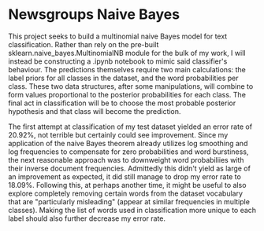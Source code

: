# Newsgroups Naive Bayes

This project seeks to build a multinomial naive Bayes model for text classification. Rather than rely on the pre-built sklearn.naive_bayes.MultinomialNB module for the bulk of my work, I will instead be constructing a .ipynb notebook to mimic said classifier's behaviour. The predictions themselves require two main calculations: the label priors for all classes in the dataset, and the word probabilities per class. These two data structures, after some manipulations, will combine to form values proportional to the posterior probabilities for each class. The final act in classification will be to choose the most probable posterior hypothesis and that class will become the prediction.

The first attempt at classification of my test dataset yielded an error rate of 20.92%, not terrible but certainly could see improvement. Since my application of the naive Bayes theorem already utilizes log smoothing and log frequencies to compensate for zero probabilities and word burstiness, the next reasonable approach was to downweight word probabiliies with their inverse document frequencies. Admittedly this didn't yield as large of an improvement as expected, it did still manage to drop my error rate to 18.09%. Following this, at perhaps another time, it might be useful to also explore completely removing certain words from the dataset vocabulary that are "particularly misleading" (appear at similar frequencies in multiple classes). Making the list of words used in classification more unique to each label should also further decrease my error rate.
